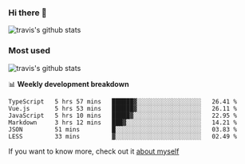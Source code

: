 ### Hi there 👋

<!--
**HondryTravis/HondryTravis** is a ✨ _special_ ✨ repository because its `README.md` (this file) appears on your GitHub profile.

Here are some ideas to get you started:

- 🔭 I’m currently working on ...
- 🌱 I’m currently learning ...
- 👯 I’m looking to collaborate on ...
- 🤔 I’m looking for help with ...
- 💬 Ask me about ...
- 📫 How to reach me: ...
- 😄 Pronouns: ...
- ⚡ Fun fact: ...
-->

![travis's github stats](https://github-readme-stats.vercel.app/api?username=HondryTravis&hide=stars)
### Most used
![travis's github stats](https://github-readme-stats.anuraghazra1.vercel.app/api/top-langs/?username=HondryTravis&layout=compact&hide_title=true)

📊 **Weekly development breakdown**

<!--START_SECTION:waka-->

```text
TypeScript   5 hrs 57 mins   ██████▓░░░░░░░░░░░░░░░░░░   26.41 %
Vue.js       5 hrs 53 mins   ██████▓░░░░░░░░░░░░░░░░░░   26.11 %
JavaScript   5 hrs 10 mins   █████▓░░░░░░░░░░░░░░░░░░░   22.95 %
Markdown     3 hrs 12 mins   ███▓░░░░░░░░░░░░░░░░░░░░░   14.21 %
JSON         51 mins         █░░░░░░░░░░░░░░░░░░░░░░░░   03.83 %
LESS         33 mins         ▓░░░░░░░░░░░░░░░░░░░░░░░░   02.49 %
```

<!--END_SECTION:waka-->

If you want to know more, check out it [about myself](https://hondrytravis.github.io/)
